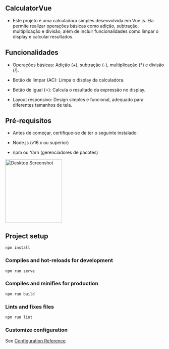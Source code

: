 ## CalculatorVue

- Este projeto é uma calculadora simples desenvolvida em Vue.js. Ela permite realizar operações básicas como adição, subtração, multiplicação e divisão, além de incluir funcionalidades como limpar o display e calcular resultados.

## Funcionalidades

- Operações básicas: Adição (+), subtração (-), multiplicação (*) e divisão (/).

- Botão de limpar (AC): Limpa o display da calculadora.

- Botão de igual (=): Calcula o resultado da expressão no display.

- Layout responsivo: Design simples e funcional, adequado para diferentes tamanhos de tela.

## Pré-requisitos

- Antes de começar, certifique-se de ter o seguinte instalado:

- Node.js (v16.x ou superior)

- npm ou Yarn (gerenciadores de pacotes)

<img src="https://i.imgur.com/CyWCdnm.png" alt="Desktop Screenshot" width="180" height="200"/>

## Project setup
```
npm install
```

### Compiles and hot-reloads for development
```
npm run serve
```

### Compiles and minifies for production
```
npm run build
```

### Lints and fixes files
```
npm run lint
```

### Customize configuration
See [Configuration Reference](https://cli.vuejs.org/config/).
